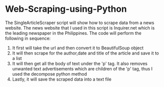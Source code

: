 # Web-Scraping-using-Python
The SingleArticleScraper script will show how to scrape data from a news website. The news website that I used in this script is Inquirer.net which is the leading newspaper in the Philippines. The code will perform the following in sequence:

1. It first will take the url and then convert it to BeautifulSoup object
2. It will then scrape for the author,date and title of the article and save it to a list
3. It will then get all the body of text under the 'p' tag. It also removes unwanted text advertisements which are children of the 'p' tag, thus I used the decompose python method
4. Lastly, it will save the scraped data into a text file
